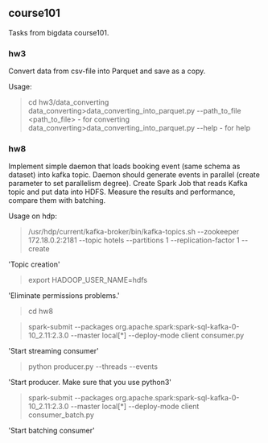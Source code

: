 ## course101
Tasks from bigdata course101.

### hw3
Convert data from csv-file into Parquet and save as a copy.

Usage:
>cd hw3/data_converting
>data_converting>data_converting_into_parquet.py --path_to_file <path_to_file>  - for converting
>data_converting>data_converting_into_parquet.py --help - for help


### hw8
Implement simple daemon that loads booking event (same schema as dataset) into kafka topic. Daemon should generate events in parallel (create parameter to set parallelism degree).
Create Spark Job that reads Kafka topic and put data into HDFS.
Measure the results and performance, compare them with batching.

Usage on hdp:
>/usr/hdp/current/kafka-broker/bin/kafka-topics.sh --zookeeper 172.18.0.2:2181 --topic hotels --partitions 1  --replication-factor 1 --create 

'Topic creation'

>export HADOOP_USER_NAME=hdfs 

'Eliminate permissions problems.'

>cd hw8

>spark-submit --packages org.apache.spark:spark-sql-kafka-0-10_2.11:2.3.0 --master local[\*] --deploy-mode client consumer.py 

'Start streaming consumer'

>python producer.py --threads <number of threads> --events <number of events> 

'Start producer. Make sure that you use python3'
  
>spark-submit --packages org.apache.spark:spark-sql-kafka-0-10_2.11:2.3.0 --master local[\*] --deploy-mode client consumer_batch.py 

'Start batching consumer'
